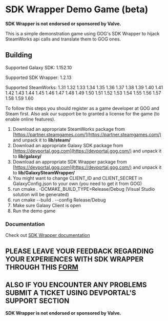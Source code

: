 # SDK Wrapper Demo Game (beta)

**SDK Wrapper is not endorsed or sponsored by Valve.** 

This is a simple demonstration game using GOG's SDK Wrapper to hijack SteamWorks api calls and translate them to GOG ones.


## Building

Supported Galaxy SDK: 1.152.10

Supported SDK Wrapper: 1.2.13

Supported SteamWorks: 1.31 1.32 1.33 1.34 1.35 1.36 1.37 1.38 1.39 1.40 1.41 1.42 1.43 1.44 1.45 1.46 1.47 1.48 1.49 1.50 1.51 1.52 1.53 1.54 1.55 1.56 1.57 1.58 1.59 1.60

To follow this steps you should register as a game developer at GOG and Steam first.
Also ask our support be to granted a license for the game (to enable online features).
 
1. Download an appropriate SteamWorks package from [https://partner.steamgames.com/](https://partner.steamgames.com/) and unpack it to **lib/steam/**
2. Download an appropriate Galaxy SDK package from [https://devportal.gog.com](https://devportal.gog.com/) and unpack it to **lib/galaxy/**
3. Download an appropriate SDK Wrapper package from [https://devportal.gog.com](https://devportal.gog.com/) and unpack it to **lib/GalaxySteamWrapper/**
4. You might want to change CLIENT_ID and CLIENT_SECRET in GalaxyConfig.json to your own (you need to get it from GOG)
5. run cmake . -DCMAKE_BUILD_TYPE=Release/Debug (Visual Studio solution will be generated)
6. run cmake --build . --config Release/Debug
7. Make sure Galaxy Client is open
8. Run the demo game


### Documentation

Check out [SDK Wrapper documentation](https://github.com/gogcom/gog-galaxy-dev-docs/blob/master/docs/steam-sdk-wrapper.md)

## PLEASE LEAVE YOUR FEEDBACK REGARDING YOUR EXPERIENCES WITH SDK WRAPPER THROUGH THIS [FORM](https://forms.gle/3h2oULcDGaDsZKMdA)

## ALSO IF YOU ENCOUNTER ANY PROBLEMS SUBMIT A TICKET USING DEVPORTAL'S SUPPORT SECTION

**SDK Wrapper is not endorsed or sponsored by Valve.**